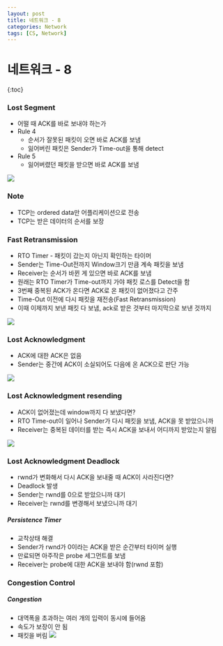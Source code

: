 ```yaml
---
layout: post
title: 네트워크 - 8
categories: Network
tags: [CS, Network]
---
```


# 네트워크 - 8

{:toc}

### Lost Segment

- 어떨 때 ACK를 바로 보내야 하는가
- Rule 4
  - 순서가 잘못된 패킷이 오면 바로 ACK를 보냄
  - 잃어버린 패킷은 Sender가 Time-out을 통해 detect
- Rule 5
  - 잃어버렸던 패킷을 받으면 바로 ACK를 보냄

<img src="https://github.com/L-Hyun/L-Hyun.github.io/blob/main/assets/Network/8-1.png?raw=true"/>

### Note

- TCP는 ordered data만 어플리케이션으로 전송
- TCP는 받은 데이터의 순서를 보장

### Fast Retransmission

- RTO Timer - 패킷이 갔는지 아닌지 확인하는 타이머
- Sender는 Time-Out전까지 Window크기 만큼 계속 패킷을 보냄
- Receiver는 순서가 바뀐 게 있으면 바로 ACK를 보냄
- 원래는 RTO Timer가 Time-out까지 가야 패킷 로스를 Detect을 함
- 3번째 중복된 ACK가 온다면 ACK로 온 패킷이 없어졌다고 간주
- Time-Out 이전에 다시 패킷을 재전송(Fast Retransmission)
- 이때 이제까지 보낸 패킷 다 보냄, ack로 받은 것부터 마지막으로 보낸 것까지

<img src="https://github.com/L-Hyun/L-Hyun.github.io/blob/main/assets/Network/8-2.png?raw=true"/>

### Lost Acknowledgment

- ACK에 대한 ACK은 없음
- Sender는 중간에 ACK이 소실되어도 다음에 온 ACK으로 판단 가능

<img src="https://github.com/L-Hyun/L-Hyun.github.io/blob/main/assets/Network/8-3.png?raw=true"/>

### Lost Acknowledgment resending

- ACK이 없어졌는데 window까지 다 보냈다면?
- RTO Time-out이 일어나 Sender가 다시 패킷을 보냄, ACK을 못 받았으니까
- Receiver는 중복된 데이터를 받는 즉시 ACK을 보내서 어디까지 받았는지 알림

<img src="https://github.com/L-Hyun/L-Hyun.github.io/blob/main/assets/Network/8-4.png?raw=true"/>

### Lost Acknowledgment Deadlock

- rwnd가 변화해서 다시 ACK을 보내줄 때 ACK이 사라진다면?
- Deadlock 발생
- Sender는 rwnd를 0으로 받았으니까 대기
- Receiver는 rwnd를 변경해서 보냈으니까 대기

##### Persistence Timer

- 교착상태 해결
- Sender가 rwnd가 0이라는 ACK을 받은 순간부터 타이머 실행
- 만료되면 아주작은 probe 세그먼트를 보냄
- Receiver는 probe에 대한 ACK을 보내야 함(rwnd 포함)

### Congestion Control

##### Congestion

- 대역폭을 초과하는 여러 개의 입력이 동시에 들어옴
- 속도가 보장이 안 됨
- 패킷을 버림
  <img src="https://github.com/L-Hyun/L-Hyun.github.io/blob/main/assets/Network/8-5.png?raw=true"/>
